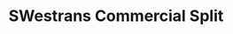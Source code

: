 ---
schema: default
title: SWestrans Commercial Split
organization: Dumfries and Galloway Council
notes: >-
    
resources:
  - name: SWestrans Commercial Split JSON
  - url: >-
      https://api.usmart.io/org/9762f781-5c04-4759-a70b-afc585af1d12/5daa415c-869e-43be-bd0d-06a58b802945/1/urql
  - format: JSON

  - name: SWestrans Commercial Split CSV
  - url: >-
      https://data.usmart.io/org/9762f781-5c04-4759-a70b-afc585af1d12/resource?resourceGUID=ac89c2de-4a8d-4bfc-b574-e4c28412bcf1
  - format: CSV
license: OGL3
category:

  - Transport / Mobility

  - Transportmaintainer: Dumfries and Galloway Council
maintainer_email: someone@example.com
---